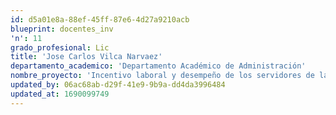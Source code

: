 ```yaml
---
id: d5a01e8a-88ef-45ff-87e6-4d27a9210acb
blueprint: docentes_inv
'n': 11
grado_profesional: Lic
title: 'Jose Carlos Vilca Narvaez'
departamento_academico: 'Departamento Académico de Administración'
nombre_proyecto: 'Incentivo laboral y desempeño de los servidores de la municipalidad provincial de Antabamba,2018'
updated_by: 06ac68ab-d29f-41e9-9b9a-dd4da3996484
updated_at: 1690099749
---
```

